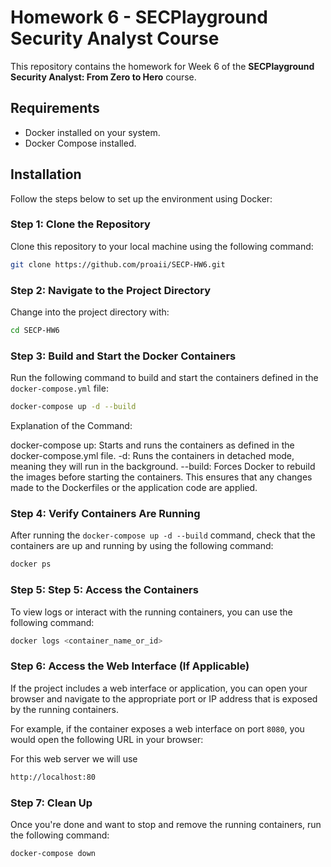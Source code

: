 # Homework 6 - SECPlayground Security Analyst Course

This repository contains the homework for Week 6 of the **SECPlayground Security Analyst: From Zero to Hero** course.

## Requirements

- Docker installed on your system.
- Docker Compose installed.

## Installation

Follow the steps below to set up the environment using Docker:

### Step 1: Clone the Repository

Clone this repository to your local machine using the following command:

```bash
git clone https://github.com/proaii/SECP-HW6.git
```

### Step 2: Navigate to the Project Directory

Change into the project directory with:

```bash
cd SECP-HW6
```
### Step 3: Build and Start the Docker Containers

Run the following command to build and start the containers defined in the `docker-compose.yml` file:

```bash
docker-compose up -d --build
```

Explanation of the Command:

docker-compose up: Starts and runs the containers as defined in the docker-compose.yml file.
-d: Runs the containers in detached mode, meaning they will run in the background.
--build: Forces Docker to rebuild the images before starting the containers. This ensures that any changes made to the Dockerfiles or the application code are applied.

### Step 4: Verify Containers Are Running

After running the `docker-compose up -d --build` command, check that the containers are up and running by using the following command:

```bash
docker ps
```

### Step 5: Step 5: Access the Containers
To view logs or interact with the running containers, you can use the following command:

```bash
docker logs <container_name_or_id>
```

### Step 6: Access the Web Interface (If Applicable)

If the project includes a web interface or application, you can open your browser and navigate to the appropriate port or IP address that is exposed by the running containers.

For example, if the container exposes a web interface on port `8080`, you would open the following URL in your browser:

For this web server we will use
```bash
http://localhost:80
```

### Step 7: Clean Up

Once you're done and want to stop and remove the running containers, run the following command:

```bash
docker-compose down
```


